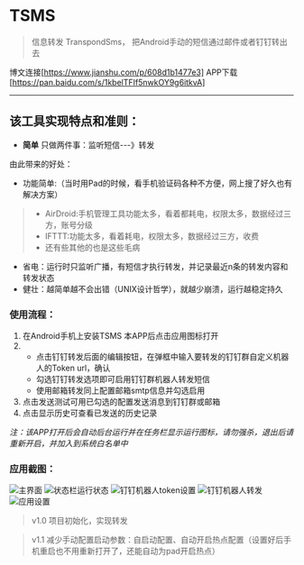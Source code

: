 # TSMS 
> 信息转发 TranspondSms， 把Android手动的短信通过邮件或者钉钉转出去

博文连接[https://www.jianshu.com/p/608d1b1477e3]   APP下载 [https://pan.baidu.com/s/1kbelTFIf5nwkOY9g6itkvA]

--------
## 该工具实现特点和准则：
* **简单** 只做两件事：监听短信---》转发

由此带来的好处：
* 功能简单:（当时用Pad的时候，看手机验证码各种不方便，网上搜了好久也有解决方案）
> + AirDroid:手机管理工具功能太多，看着都耗电，权限太多，数据经过三方，账号分级
> + IFTTT:功能太多，看着耗电，权限太多，数据经过三方，收费
> + 还有些其他的也是这些毛病
* 省电：运行时只监听广播，有短信才执行转发，并记录最近n条的转发内容和转发状态
* 健壮：越简单越不会出错（UNIX设计哲学），就越少崩溃，运行越稳定持久

### 使用流程：
1. 在Android手机上安装TSMS 本APP后点击应用图标打开
2. + 点击钉钉转发后面的编辑按钮，在弹框中输入要转发的钉钉群自定义机器人的Token url，确认
   + 勾选钉钉转发选项即可启用钉钉群机器人转发短信
   + 使用邮箱转发同上配置邮箱smtp信息并勾选启用
3. 点击发送测试可用已勾选的配置发送消息到钉钉群或邮箱
4. 点击显示历史可查看已发送的历史记录


*注：该APP打开后会自动后台运行并在任务栏显示运行图标，请勿强杀，退出后请重新开启，并加入到系统白名单中*


### 应用截图：

![主界面](/pic/app.jpg "应用主界面")
![状态栏运行状态](/pic/taskbar.jpg "状态栏运行状态")
![钉钉机器人token设置](/pic/dingdingtokenset.jpg "钉钉机器人token设置")
![钉钉机器人转发](/pic/dingding.jpg "钉钉机器人转发")
![应用设置](/pic/setting.jpg "应用设置")

> v1.0 项目初始化，实现转发

> v1.1 减少手动配置启动参数：自启动配置、自动开启热点配置（设置好后手机重启也不用重新打开了，还能自动为pad开启热点）

